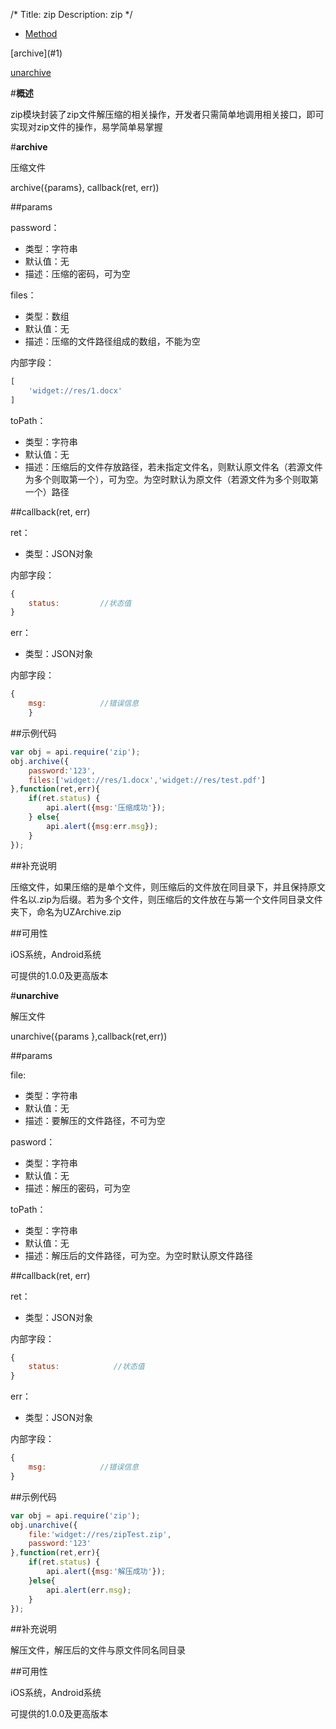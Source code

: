 /*
Title: zip
Description: zip
*/

<ul id="tab" class="clearfix">
	<li class="active"><a href="#method-content">Method</a></li>
</ul>
<div id="method-content">

<div class="outline">
[archive](#1)

[unarchive](#2)
</div>

#**概述**

zip模块封装了zip文件解压缩的相关操作，开发者只需简单地调用相关接口，即可实现对zip文件的操作，易学简单易掌握

#**archive**<div id="1"></div>

压缩文件

archive({params}, callback(ret, err))

##params

password：

- 类型：字符串
- 默认值：无
- 描述：压缩的密码，可为空

files：

- 类型：数组
- 默认值：无
- 描述：压缩的文件路径组成的数组，不能为空

内部字段：

```js
[
	'widget://res/1.docx'
]
```
toPath：

- 类型：字符串
- 默认值：无
- 描述：压缩后的文件存放路径，若未指定文件名，则默认原文件名（若源文件为多个则取第一个），可为空。为空时默认为原文件（若源文件为多个则取第一个）路径

##callback(ret, err)

ret：

- 类型：JSON对象

内部字段：

```js
{
	status:			//状态值
}
```

err：

- 类型：JSON对象

内部字段：

```js
{
	msg:            //错误信息
    }
```

##示例代码

```js
var obj = api.require('zip');
obj.archive({
	password:'123',
	files:['widget://res/1.docx','widget://res/test.pdf']
},function(ret,err){
	if(ret.status) {
		api.alert({msg:'压缩成功'});
	} else{
		api.alert({msg:err.msg});
	}
});
```

##补充说明

压缩文件，如果压缩的是单个文件，则压缩后的文件放在同目录下，并且保持原文件名以.zip为后缀。若为多个文件，则压缩后的文件放在与第一个文件同目录文件夹下，命名为UZArchive.zip

##可用性

iOS系统，Android系统

可提供的1.0.0及更高版本


#**unarchive**<div id="2"></div>

解压文件

unarchive({params },callback(ret,err))

##params

file:

- 类型：字符串
- 默认值：无
- 描述：要解压的文件路径，不可为空

pasword：

- 类型：字符串
- 默认值：无
- 描述：解压的密码，可为空

toPath：

- 类型：字符串
- 默认值：无
- 描述：解压后的文件路径，可为空。为空时默认原文件路径

##callback(ret, err)

ret：

- 类型：JSON对象

内部字段：

```js
{
	status:            //状态值
}
```

err：

- 类型：JSON对象

内部字段：

```js
{
	msg:            //错误信息
}
```

##示例代码

```js
var obj = api.require('zip');
obj.unarchive({
	file:'widget://res/zipTest.zip',
	password:'123'
},function(ret,err){
	if(ret.status) {
		api.alert({msg:'解压成功'});
	}else{
		api.alert(err.msg);
	}
});
```

##补充说明

解压文件，解压后的文件与原文件同名同目录

##可用性

iOS系统，Android系统

可提供的1.0.0及更高版本
